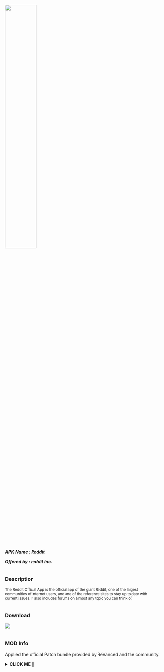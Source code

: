 <img src="https://is.gd/IcqvZO" style="width: 45%">

***APK Name : Reddit***

***Offered by : reddit Inc.***

#

### Description
<sub>
The Reddit Official App is the official app of the giant Reddit, one of the largest communities of Internet users, and one of the reference sites to stay up to date with current issues. It also includes forums on almost any topic you can think of.
</sub>

#

### Download
[![](https://img.shields.io/badge/dynamic/json?logo=Reddit&label=Reddit&color=black&labelColor=black&style=for-the-badge&query=%24%5B"com.reddit.frontpage.apk"%5D&url=https%3A%2F%2Fis.gd%2F2wPvAM)](https://is.gd/iobwfF)

#

### MOD Info
Applied the official Patch bundle provided by ReVanced and the community.

<details><summary><b> CLICK ME 🥺 </b></summary>

> <sub> Unlocks premium Reddit app icons. </sub>

> <sub> Removes general ads from the Reddit frontpage and subreddits. </sub>

</details>
